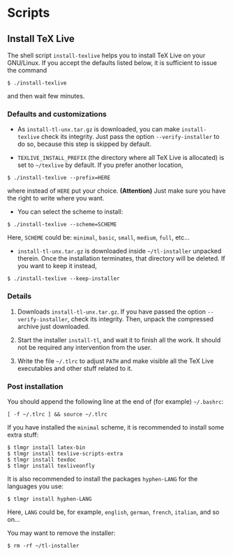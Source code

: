 # Scripts

## Install TeX Live

The shell script ```install-texlive``` helps you to install TeX Live on your GNU/Linux. If you accept the defaults listed below, it is sufficient to issue the command
```
$ ./install-texlive
```
and then wait few minutes.

### Defaults and customizations

* As ```install-tl-unx.tar.gz``` is downloaded, you can make ```install-texlive``` check its integrity. Just pass the option ```--verify-installer``` to do so, because this step is skipped by default.

* ```TEXLIVE_INSTALL_PREFIX``` (the directory where all TeX Live is allocated) is set to ```~/texlive``` by default. If you prefer another location,
```
$ ./install-texlive --prefix=HERE
```
where instead of ```HERE``` put your choice. **(Attention)** Just make sure you have the right to write where you want.

* You can select the scheme to install:
```
$ ./install-texlive --scheme=SCHEME
```
Here, ```SCHEME``` could be: ```minimal```, ```basic```, ```small```, ```medium```, ```full```, etc...

* ```install-tl-unx.tar.gz``` is downloaded inside ```~/tl-installer``` unpacked therein. Once the installation terminates, that directory will be deleted. If you want to keep it instead,
```
$ ./install-texlive --keep-installer
```

### Details

1. Downloads ```install-tl-unx.tar.gz```. If you have passed the option ```--verify-installer```, check its integrity. Then, unpack the compressed archive just downloaded.

3. Start the installer ```install-tl```, and wait it to finish all the work. It should not be required any intervention from the user.

4. Write the file ```~/.tlrc``` to adjust ```PATH``` and make visible all the TeX Live executables and other stuff related to it.

### Post installation

You should append the following line at the end of (for example) ```~/.bashrc```:
```
[ -f ~/.tlrc ] && source ~/.tlrc
```

If you have installed the ```minimal``` scheme, it is recommended to install some extra stuff:
```
$ tlmgr install latex-bin
$ tlmgr install texlive-scripts-extra
$ tlmgr install texdoc
$ tlmgr install texliveonfly
```
It is also recommended to install the packages ```hyphen-LANG``` for the languages you use:
```
$ tlmgr install hyphen-LANG
```
Here, ```LANG``` could be, for example, ```english```, ```german```, ```french```, ```italian```, and so on...

You may want to remove the installer:
```
$ rm -rf ~/tl-installer
```